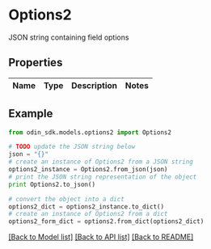# Options2

JSON string containing field options

## Properties

Name | Type | Description | Notes
------------ | ------------- | ------------- | -------------

## Example

```python
from odin_sdk.models.options2 import Options2

# TODO update the JSON string below
json = "{}"
# create an instance of Options2 from a JSON string
options2_instance = Options2.from_json(json)
# print the JSON string representation of the object
print Options2.to_json()

# convert the object into a dict
options2_dict = options2_instance.to_dict()
# create an instance of Options2 from a dict
options2_form_dict = options2.from_dict(options2_dict)
```
[[Back to Model list]](../README.md#documentation-for-models) [[Back to API list]](../README.md#documentation-for-api-endpoints) [[Back to README]](../README.md)


